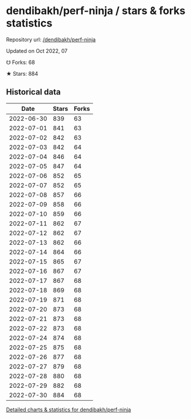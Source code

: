 # dendibakh/perf-ninja / stars & forks statistics

Repository url: [/dendibakh/perf-ninja](https://github.com/dendibakh/perf-ninja)

Updated on Oct 2022, 07

☋ Forks: 68

★ Stars: 884

## Historical data
| Date | Stars | Forks |
|------|-------|-------|
| 2022-06-30 | 839 | 63 | 
| 2022-07-01 | 841 | 63 | 
| 2022-07-02 | 842 | 63 | 
| 2022-07-03 | 842 | 64 | 
| 2022-07-04 | 846 | 64 | 
| 2022-07-05 | 847 | 64 | 
| 2022-07-06 | 852 | 65 | 
| 2022-07-07 | 852 | 65 | 
| 2022-07-08 | 857 | 66 | 
| 2022-07-09 | 858 | 66 | 
| 2022-07-10 | 859 | 66 | 
| 2022-07-11 | 862 | 67 | 
| 2022-07-12 | 862 | 67 | 
| 2022-07-13 | 862 | 66 | 
| 2022-07-14 | 864 | 66 | 
| 2022-07-15 | 865 | 67 | 
| 2022-07-16 | 867 | 67 | 
| 2022-07-17 | 867 | 68 | 
| 2022-07-18 | 869 | 68 | 
| 2022-07-19 | 871 | 68 | 
| 2022-07-20 | 873 | 68 | 
| 2022-07-21 | 873 | 68 | 
| 2022-07-22 | 873 | 68 | 
| 2022-07-24 | 874 | 68 | 
| 2022-07-25 | 875 | 68 | 
| 2022-07-26 | 877 | 68 | 
| 2022-07-27 | 879 | 68 | 
| 2022-07-28 | 880 | 68 | 
| 2022-07-29 | 882 | 68 | 
| 2022-07-30 | 884 | 68 | 


[Detailed charts & statistics for dendibakh/perf-ninja](https://reviewgithub.com/rep/dendibakh/perf-ninja)
